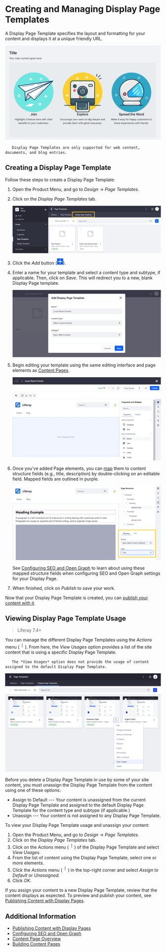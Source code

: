 # Creating and Managing Display Page Templates

A Display Page Template specifies the layout and formatting for your content and displays it at a unique friendly URL.

![A Display Page Template displays your content at a friendly URL with the formatting and design you create.](./creating-and-managing-display-page-templates/images/01.png)

```note::
   Display Page Templates are only supported for web content, documents, and blog entries.
```

## Creating a Display Page Template

Follow these steps to create a Display Page Template:

1. Open the Product Menu, and go to *Design* &rarr; *Page Templates*.

1. Click on the *Display Page Templates* tab.

   ![Go to Page Templates, and click on the Display Page Templates tab.](./creating-and-managing-display-page-templates/images/02.png)

1. Click the *Add* button (![Add](./../../../images/icon-add.png)).

1. Enter a name for your template and select a content type and subtype, if applicable. Then, click on *Save*. This will redirect you to a new, blank Display Page template.

   ![Select the content type and subtype for your new template.](./creating-and-managing-display-page-templates/images/03.png)

1. Begin editing your template using the same editing interface and page elements as [Content Pages](../../creating-pages/building-and-managing-content-pages/building-content-pages.md).

   ![Build your template using Content Page elements.](./creating-and-managing-display-page-templates/images/04.png)

1. Once you've added Page elements, you can [map](../../creating-pages/building-and-managing-content-pages/building-content-pages.md#mapping-content) them to content structure fields (e.g., title, description) by double-clicking on an editable field. Mapped fields are outlined in purple.

   ![Map Page elements to structure fields.](./creating-and-managing-display-page-templates/images/05.png)

   See [Configuring SEO and Open Graph](./configuring-seo-and-open-graph.md) to learn about using these mapped structure fields when configuring SEO and Open Graph settings for your Display Page.

1. When finished, click on *Publish* to save your work.

Now that your Display Page Template is created, you can [publish your content with it](./publishing-content-with-display-pages.md).

## Viewing Display Page Template Usage

> Liferay 7.4+

You can manage the different Display Page Templates using the *Actions* menu (![Actions](../../../images/icon-actions.png)). From here, the *View Usages* option provides a list of the site content that is using a specific Display Page Template.

```note::
   The *View Usages* option does not provide the usage of content assigned to the default Display Page Template.
```

![Managing your Display Page Template using the Actions menu](./creating-and-managing-display-page-templates/images/06.png)

Before you delete a Display Page Template in use by some of your site content, you must unassign the Display Page Template from the content using one of these options:

- Assign to Default --- Your content is unassigned from the current Display Page Template and assigned to the default Display Page Template for the content type and subtype (if applicable.)
- Unassign --- Your content is not assigned to any Display Page Template.

To view your Display Page Template usage and unassign your content:

1. Open the Product Menu, and go to *Design* &rarr; *Page Templates*.
1. Click on the *Display Page Templates* tab.
1. Click on the *Actions* menu (![Actions](../../../images/icon-actions.png)) of the Display Page Template and select *View Usages*.
1. From the list of content using the Display Page Template, select one or more elements.
1. Click the *Actions* menu (![Actions](../../../images/icon-actions.png)) in the top-right corner and select *Assign to Default* or *Unassigned*.
1. Click *OK*.

If you assign your content to a new Display Page Template, review that the content displays as expected. To preview and publish your content, see [Publishing Content with Display Pages](./publishing-content-with-display-pages.md).

## Additional Information

- [Publishing Content with Display Pages](./publishing-content-with-display-pages.md)
- [Configuring SEO and Open Graph](./configuring-seo-and-open-graph.md)
- [Content Page Overview](./../../creating-pages/building-and-managing-content-pages/content-pages-overview.md)
- [Building Content Pages](../../creating-pages/building-and-managing-content-pages/building-content-pages.md)
